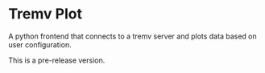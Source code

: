 # Tremv Plot
A python frontend that connects to a tremv server and plots data based on user configuration.

This is a pre-release version.
